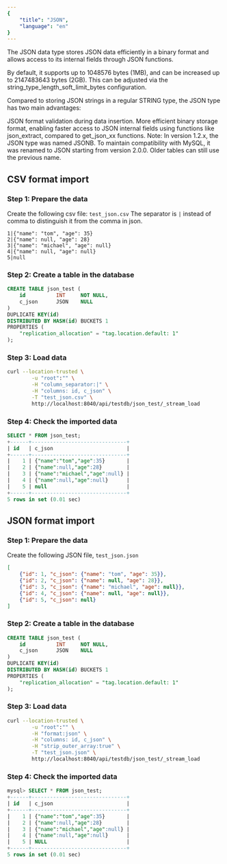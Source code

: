 ```yaml
---
{
    "title": "JSON",
    "language": "en"
}
---
```


The JSON data type stores JSON data efficiently in a binary format and allows access to its internal fields through JSON functions.

By default, it supports up to 1048576 bytes (1MB), and can be increased up to 2147483643 bytes (2GB). This can be adjusted via the string_type_length_soft_limit_bytes configuration.

Compared to storing JSON strings in a regular STRING type, the JSON type has two main advantages:

JSON format validation during data insertion.
More efficient binary storage format, enabling faster access to JSON internal fields using functions like json_extract, compared to get_json_xx functions.
Note: In version 1.2.x, the JSON type was named JSONB. To maintain compatibility with MySQL, it was renamed to JSON starting from version 2.0.0. Older tables can still use the previous name.

## CSV format import

### Step 1: Prepare the data

Create the following csv file: `test_json.csv`
The separator is `|` instead of comma to distinguish it from the comma in json.

```
1|{"name": "tom", "age": 35}
2|{"name": null, "age": 28}
3|{"name": "michael", "age": null}
4|{"name": null, "age": null}
5|null
```

### Step 2: Create a table in the database

```sql
CREATE TABLE json_test (
    id          INT     NOT NULL,
    c_json      JSON    NULL
)
DUPLICATE KEY(id)
DISTRIBUTED BY HASH(id) BUCKETS 1
PROPERTIES (
    "replication_allocation" = "tag.location.default: 1"
);
```

### Step 3: Load data

```bash
curl --location-trusted \
        -u "root":"" \
        -H "column_separator:|" \
        -H "columns: id, c_json" \
        -T "test_json.csv" \
        http://localhost:8040/api/testdb/json_test/_stream_load
```

### Step 4: Check the imported data

```sql
SELECT * FROM json_test;
+------+-------------------------------+
| id   | c_json                        |
+------+-------------------------------+
|    1 | {"name":"tom","age":35}       |
|    2 | {"name":null,"age":28}        |
|    3 | {"name":"michael","age":null} |
|    4 | {"name":null,"age":null}      |
|    5 | null                          |
+------+-------------------------------+
5 rows in set (0.01 sec)
```

## JSON format import

### Step 1: Prepare the data

Create the following JSON file, `test_json.json`

```json
[
    {"id": 1, "c_json": {"name": "tom", "age": 35}},
    {"id": 2, "c_json": {"name": null, "age": 28}},
    {"id": 3, "c_json": {"name": "michael", "age": null}},
    {"id": 4, "c_json": {"name": null, "age": null}},
    {"id": 5, "c_json": null}
]
```

### Step 2: Create a table in the database

```sql
CREATE TABLE json_test (
    id          INT     NOT NULL,
    c_json      JSON    NULL
)
DUPLICATE KEY(id)
DISTRIBUTED BY HASH(id) BUCKETS 1
PROPERTIES (
    "replication_allocation" = "tag.location.default: 1"
);
```

### Step 3: Load data

```bash
curl --location-trusted \
        -u "root":"" \
        -H "format:json" \
        -H "columns: id, c_json" \
        -H "strip_outer_array:true" \
        -T "test_json.json" \
        http://localhost:8040/api/testdb/json_test/_stream_load
```

### Step 4: Check the imported data

```sql
mysql> SELECT * FROM json_test;
+------+-------------------------------+
| id   | c_json                        |
+------+-------------------------------+
|    1 | {"name":"tom","age":35}       |
|    2 | {"name":null,"age":28}        |
|    3 | {"name":"michael","age":null} |
|    4 | {"name":null,"age":null}      |
|    5 | NULL                          |
+------+-------------------------------+
5 rows in set (0.01 sec)
```
